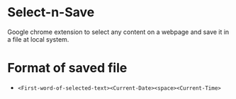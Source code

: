 # Select-n-Save
Google chrome extension to select any content on a webpage and save it in a file at local system.

# Format of saved file
- `<First-word-of-selected-text><Current-Date><space><Current-Time>`